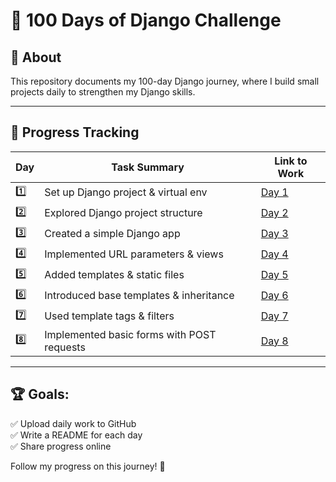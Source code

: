 # 🚀 100 Days of Django Challenge

## 📌 About
This repository documents my 100-day Django journey, where I build small projects daily to strengthen my Django skills.

---

## 📅 Progress Tracking

| Day  | Task Summary                                  | Link to Work     |
|------|----------------------------------------------|-----------------|
| 1️⃣  | Set up Django project & virtual env          | [Day 1](./Day_1/) |
| 2️⃣  | Explored Django project structure           | [Day 2](./Day_2/) |
| 3️⃣  | Created a simple Django app                | [Day 3](./Day_3/) |
| 4️⃣  | Implemented URL parameters & views         | [Day 4](./Day_4/) |
| 5️⃣  | Added templates & static files              | [Day 5](./Day_5/) |
| 6️⃣  | Introduced base templates & inheritance    | [Day 6](./Day_6/) |
| 7️⃣  | Used template tags & filters               | [Day 7](./Day_7/) |
| 8️⃣  | Implemented basic forms with POST requests | [Day 8](./Day_8/) |

---

## 🏆 Goals:
✅ Upload daily work to GitHub  
✅ Write a README for each day  
✅ Share progress online  

Follow my progress on this journey! 🚀